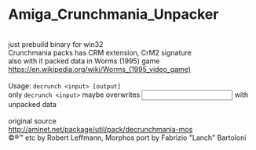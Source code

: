 # Amiga_Crunchmania_Unpacker
<br/> just prebuild binary for win32
<br/> Crunchmania packs has CRM extension, CrM2 signature
<br/> also with it packed data in Worms (1995) game
<br/> https://en.wikipedia.org/wiki/Worms_(1995_video_game)
<br/> 
<br/> Usage: ```decrunch <input> [output]```
<br/> only ```decrunch <input>``` maybe overwrites <input> with unpacked data
<br/> 
<br/> original source
<br/> http://aminet.net/package/util/pack/decrunchmania-mos
<br/> ©®™ etc by Robert Leffmann, Morphos port by Fabrizio "Lanch" Bartoloni
